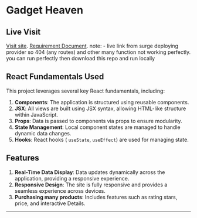 # Gadget Heaven

## Live Visit

[Visit site](https://gadget-heaven-shamimpro.surge.sh).
[Requirement Document](https://drive.google.com/file/d/1x7cNnXU2zhoMsvvoT_LSSD2xWb3rj5pq/view).
note: - live link from surge deploying provider so 404 (any routes) and other many function not working perfectly.
you can run perfectly then download this repo and run locally 
## React Fundamentals Used

This project leverages several key React fundamentals, including:

1. **Components**: The application is structured using reusable components.
2. **JSX**: All views are built using JSX syntax, allowing HTML-like structure within JavaScript.
3. **Props**: Data is passed to components via props to ensure modularity.
4. **State Management**: Local component states are managed to handle dynamic data changes.
5. **Hooks**: React hooks ( `useState`, `useEffect`) are used for managing state.

## Features

1. **Real-Time Data Display**: Data updates dynamically across the application, providing a responsive experience.
2. **Responsive Design**: The site is fully responsive and provides a seamless experience across devices.
3. **Purchasing many products**: Includes features such as rating stars, price, and interactive Details.

---
